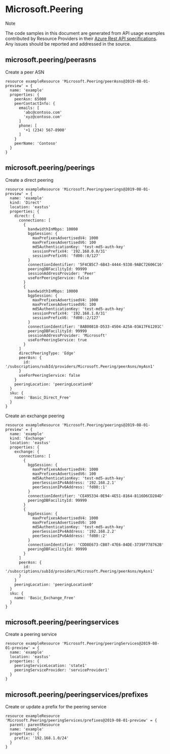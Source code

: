 # Microsoft.Peering
  
> [!NOTE]
> The code samples in this document are generated from API usage examples contributed by Resource Providers in their [Azure Rest API specifications](https://github.com/Azure/azure-rest-api-specs). Any issues should be reported and addressed in the source.


## microsoft.peering/peerasns

Create a peer ASN
```bicep
resource exampleResource 'Microsoft.Peering/peerAsns@2019-08-01-preview' = {
  name: 'example'
  properties: {
    peerAsn: 65000
    peerContactInfo: {
      emails: [
        'abc@contoso.com'
        'xyz@contoso.com'
      ]
      phone: [
        '+1 (234) 567-8900'
      ]
    }
    peerName: 'Contoso'
  }
}
```

## microsoft.peering/peerings

Create a direct peering
```bicep
resource exampleResource 'Microsoft.Peering/peerings@2019-08-01-preview' = {
  name: 'example'
  kind: 'Direct'
  location: 'eastus'
  properties: {
    direct: {
      connections: [
        {
          bandwidthInMbps: 10000
          bgpSession: {
            maxPrefixesAdvertisedV4: 1000
            maxPrefixesAdvertisedV6: 100
            md5AuthenticationKey: 'test-md5-auth-key'
            sessionPrefixV4: '192.168.0.0/31'
            sessionPrefixV6: 'fd00::0/127'
          }
          connectionIdentifier: '5F4CB5C7-6B43-4444-9338-9ABC72606C16'
          peeringDBFacilityId: 99999
          sessionAddressProvider: 'Peer'
          useForPeeringService: false
        }
        {
          bandwidthInMbps: 10000
          bgpSession: {
            maxPrefixesAdvertisedV4: 1000
            maxPrefixesAdvertisedV6: 100
            md5AuthenticationKey: 'test-md5-auth-key'
            sessionPrefixV4: '192.168.1.0/31'
            sessionPrefixV6: 'fd00::2/127'
          }
          connectionIdentifier: '8AB00818-D533-4504-A25A-03A17F61201C'
          peeringDBFacilityId: 99999
          sessionAddressProvider: 'Microsoft'
          useForPeeringService: true
        }
      ]
      directPeeringType: 'Edge'
      peerAsn: {
        id: '/subscriptions/subId/providers/Microsoft.Peering/peerAsns/myAsn1'
      }
      useForPeeringService: false
    }
    peeringLocation: 'peeringLocation0'
  }
  sku: {
    name: 'Basic_Direct_Free'
  }
}
```

Create an exchange peering
```bicep
resource exampleResource 'Microsoft.Peering/peerings@2019-08-01-preview' = {
  name: 'example'
  kind: 'Exchange'
  location: 'eastus'
  properties: {
    exchange: {
      connections: [
        {
          bgpSession: {
            maxPrefixesAdvertisedV4: 1000
            maxPrefixesAdvertisedV6: 100
            md5AuthenticationKey: 'test-md5-auth-key'
            peerSessionIPv4Address: '192.168.2.1'
            peerSessionIPv6Address: 'fd00::1'
          }
          connectionIdentifier: 'CE495334-0E94-4E51-8164-8116D6CD284D'
          peeringDBFacilityId: 99999
        }
        {
          bgpSession: {
            maxPrefixesAdvertisedV4: 1000
            maxPrefixesAdvertisedV6: 100
            md5AuthenticationKey: 'test-md5-auth-key'
            peerSessionIPv4Address: '192.168.2.2'
            peerSessionIPv6Address: 'fd00::2'
          }
          connectionIdentifier: 'CDD8E673-CB07-47E6-84DE-3739F778762B'
          peeringDBFacilityId: 99999
        }
      ]
      peerAsn: {
        id: '/subscriptions/subId/providers/Microsoft.Peering/peerAsns/myAsn1'
      }
    }
    peeringLocation: 'peeringLocation0'
  }
  sku: {
    name: 'Basic_Exchange_Free'
  }
}
```

## microsoft.peering/peeringservices

Create a  peering service
```bicep
resource exampleResource 'Microsoft.Peering/peeringServices@2019-08-01-preview' = {
  name: 'example'
  location: 'eastus'
  properties: {
    peeringServiceLocation: 'state1'
    peeringServiceProvider: 'serviceProvider1'
  }
}
```

## microsoft.peering/peeringservices/prefixes

Create or update a prefix for the peering service
```bicep
resource exampleResource 'Microsoft.Peering/peeringServices/prefixes@2019-08-01-preview' = {
  parent: parentResource 
  name: 'example'
  properties: {
    prefix: '192.168.1.0/24'
  }
}
```
